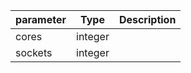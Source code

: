 | parameter | Type | Description |
| ----------- | ----------- |----------- |
| cores  |  integer  |    |
| sockets  |  integer  |    |